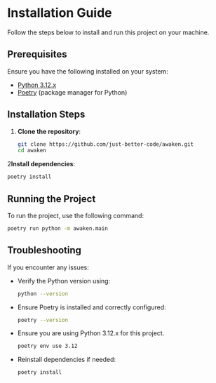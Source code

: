 # Installation Guide

Follow the steps below to install and run this project on your machine.

## Prerequisites

Ensure you have the following installed on your system:

- [Python 3.12.x](https://www.python.org/downloads/release/python-3120/)
- [Poetry](https://python-poetry.org/docs/#installation) (package manager for Python)

## Installation Steps

1. **Clone the repository**:
   ```bash
   git clone https://github.com/just-better-code/awaken.git
   cd awaken
   ```

2**Install dependencies**:
   ```bash
   poetry install
   ```

## Running the Project

To run the project, use the following command:
```bash
poetry run python -m awaken.main
```

## Troubleshooting

If you encounter any issues:
- Verify the Python version using:
  ```bash
  python --version
  ```
- Ensure Poetry is installed and correctly configured:
  ```bash
  poetry --version
  ```
- Ensure you are using Python 3.12.x for this project.
   ```bash
   poetry env use 3.12
   ```
- Reinstall dependencies if needed:
  ```bash
  poetry install
  
